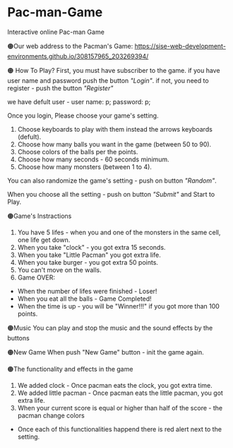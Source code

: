 # Pac-man-Game
Interactive online Pac-man Game 

🟠Our web address to the Pacman's Game:
https://sise-web-development-environments.github.io/308157965_203269394/

🟠 How To Play?
First, you must have subscriber to the game.
if you have user name and password push the button *"Login"*.
if not, you need to register - push the button *"Register"*

we have defult user - user name: p; password: p;

Once you login, Please choose your game's setting.
1. Choose keyboards to play with them instead the arrows keyboards (defult).
2. Choose how many balls you want in the game (between 50 to 90).
3. Choose colors of the balls per the points.
4. Choose how many seconds - 60 seconds minimum.
5. Choose how many monsters (between 1 to 4).

You can also randomize the game's setting - push on button *"Random"*.

When you choose all the setting - push on button *"Submit"* and Start to Play.

🟠Game's Instractions
1. You have 5 lifes - when you and one of the monsters in the same cell, one life get down.
2. When you take "clock" - you got extra 15 seconds.
3. When you take "Little Pacman" you got extra life.
4. When you take burger - you got extra 50 points.  
5. You can't move on the walls.
6. Game OVER:
 - When the number of lifes were finished - Loser! 
 - When you eat all the balls - Game Completed!
 - When the time is up - you will be "Winner!!!" if you got more than 100 points.

🟠Music
You can play and stop the music and the sound effects by the buttons

🟠New Game
When push "New Game" button - init the game again. 

🟠The functionality and effects in the game
1. We added clock - Once pacman eats the clock, you got extra time.
2. We added little pacman  -  Once pacman eats the little pacman, you got extra life.
3. When your current score is equal or higher than half of the score - the pacman change colors
- Once each of this functionalities happend there is red alert next to the setting.

